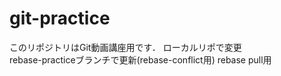 # git-practice
このリポジトリはGit動画講座用です．
ローカルリポで変更  
rebase-practiceブランチで更新(rebase-conflict用)
rebase pull用

